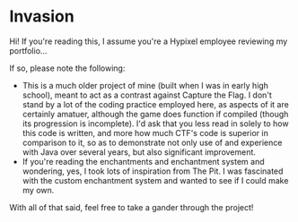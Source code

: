 # Invasion

Hi! If you're reading this, I assume you're a Hypixel employee reviewing my portfolio...

If so, please note the following:

- This is a much older project of mine (built when I was in early high school), meant to act as a contrast against Capture the Flag. I don't stand by
a lot of the coding practice employed here, as aspects of it are certainly amatuer, although the game does function if compiled (though its progression is incomplete).
I'd ask that you less read in solely to how this code is written, and more how much CTF's code is superior in comparison to it, so as to demonstrate not only use of
and experience with Java over several years, but also significant improvement.
- If you're reading the enchantments and enchantment system and wondering, yes, I took lots of inspiration from The Pit. I was fascinated with the custom
enchantment system and wanted to see if I could make my own.

With all of that said, feel free to take a gander through the project!
